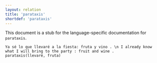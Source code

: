 ```yaml
---
layout: relation
title: 'parataxis'
shortdef: 'parataxis'
---
```


This document is a stub for the language-specific documentation
for `parataxis`.

~~~ sdparse
Ya sé lo que llevaré a la fiesta: fruta y vino . \n I already know what I will bring to the party : fruit and wine .
parataxis(llevaré, fruta)
~~~
